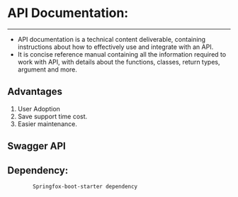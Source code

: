 # API Documentation:
---------------------
- API documentation is a technical content deliverable, containing instructions about how to effectively use and integrate with an API.
- It is concise reference manual containing all the information required to work with API, with details about the functions, classes, 
  return types, argument and more.
  
Advantages
----------
1. User Adoption
2. Save support time cost.
3. Easier maintenance.

Swagger API
------------

Dependency:
-----------
            Springfox-boot-starter dependency